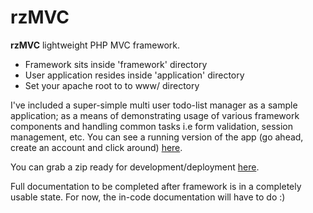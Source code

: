 rzMVC
======

<b>rzMVC</b> lightweight PHP MVC framework.  
<ul>
<li>Framework sits inside 'framework' directory</li>
<li>User application resides inside 'application' directory</li>
<li>Set your apache root to to www/ directory</li>
</ul>


I've included a super-simple multi user todo-list manager as a sample application; as a means of demonstrating
usage of various framework components and handling common tasks i.e form validation, session management, etc.
You can see a running version of the app (go ahead, create an account and click around) <a href="http://mvctest.russellz.com">here</a>.


You can grab a zip ready for development/deployment <a href="http://mvc.russellz.com/files/rzmvc_dev_20130115.zip">here</a>.


Full documentation to be completed after framework is in a completely usable state.  For now, the in-code
documentation will have to do :)
